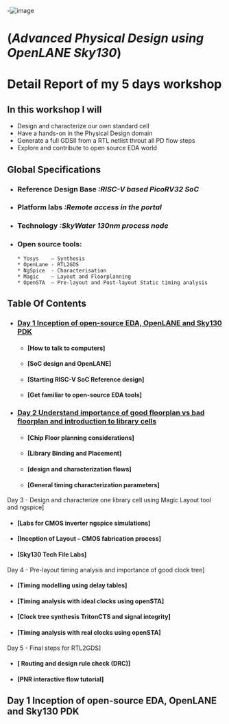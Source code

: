 -![image](https://user-images.githubusercontent.com/100168693/155585079-6da5e370-4b4c-48df-b335-3834255d9ae9.png)

# (***Advanced Physical Design using OpenLANE Sky130***)
# Detail Report of my 5 days workshop 
## In this workshop I will 

  * Design and characterize our own standard cell 
  * Have a hands-on in the Physical Design domain
  * Generate a full GDSII from a RTL netlist throut all PD flow steps 
  * Explore and contribute to open source EDA world

## Global Specifications 
   * ### Reference Design Base  *:RISC-V based PicoRV32 SoC*  
   * ### Platform labs          *:Remote access in the portal*
 * ### Technology               *:SkyWater 130nm process node*
 * ### Open source tools:
       
       * Yosys    – Synthesis
       * OpenLane - RTL2GDS
       * NgSpice  - Characterisation
       * Magic    – Layout and Floorplanning
       * OpenSTA  – Pre-layout and Post-layout Static timing analysis





## Table Of Contents 
 
* ### [Day 1    Inception of open-source EDA, OpenLANE and Sky130 PDK](https://github.com/Fahr-khadija/Advanced-Physical-Design-using-OpenLANE-Sky130#day-1----Inception-of-open-source-EDA,-OpenLANE-and-Sky130-PDK)
  * #### [How to talk to computers]
  * #### [SoC design and OpenLANE]
  * #### [Starting RISC-V SoC Reference design]
  * #### [Get familiar to open-source EDA tools]
* ### [Day 2    Understand importance of good floorplan vs bad floorplan and introduction to library cells](https://github.com/Fahr-khadija/Advanced-Physical-Design-using-OpenLANE-Sky130#Day-2----Understand-importance-of-good-floorplan-vs-bad-floorplan-and-introduction-to-library-cells)
  * #### [Chip Floor planning considerations]
  * #### [Library Binding and Placement]
  * #### [design and characterization flows]
  * #### [General timing characterization parameters]
Day 3 - Design and characterize one library cell using Magic Layout tool and ngspice]
  * #### [Labs for CMOS inverter ngspice simulations]
  * #### [Inception of Layout – CMOS fabrication process]
  * #### [Sky130 Tech File Labs]
Day 4 - Pre-layout timing analysis and importance of good clock tree]
  * #### [Timing modelling using delay tables]
  * #### [Timing analysis with ideal clocks using openSTA]
  * #### [Clock tree synthesis TritonCTS and signal integrity]
  * #### [Timing analysis with real clocks using openSTA]
Day 5 - Final steps for RTL2GDS]
  * #### [	Routing and design rule check (DRC)]
  * #### [PNR interactive flow tutorial]


## Day 1    Inception of open-source EDA, OpenLANE and Sky130 PDK

